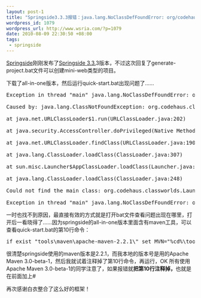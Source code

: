```yaml
--- 
layout: post-1
title: "Springside3.3.3报错：java.lang.NoClassDefFoundError: org/codehaus/classworlds/Launcher解决办法"
wordpress_id: 1079
wordpress_url: http://www.wsria.com/?p=1079
date: 2010-08-09 22:30:50 +08:00
tags: 
 - springside
---
```

<a title="Springside官网" href="http://www.springside.org.cn/" target="_blank">Springside</a>刚刚发布了<a title="Springside 3.3.3" href="http://www.springside.org.cn/index.php/1/action_viewspace_itemid_25.html" target="_blank">Springside 3.3.</a>3版本，不过这次回复了generate-project.bat文件可以创建mini-web类型的项目。

下载了all-in-one版本，然后运行quick-start.bat出现问题了……
<pre>
<div id="_mcePaste">Exception in thread "main" java.lang.NoClassDefFoundError: org/codehaus/classworlds/Launcher</div>
<div id="_mcePaste">Caused by: java.lang.ClassNotFoundException: org.codehaus.classworlds.Launcher</div>
<div id="_mcePaste">at java.net.URLClassLoader$1.run(URLClassLoader.java:202)</div>
<div id="_mcePaste">at java.security.AccessController.doPrivileged(Native Method)</div>
<div id="_mcePaste">at java.net.URLClassLoader.findClass(URLClassLoader.java:190)</div>
<div id="_mcePaste">at java.lang.ClassLoader.loadClass(ClassLoader.java:307)</div>
<div id="_mcePaste">at sun.misc.Launcher$AppClassLoader.loadClass(Launcher.java:301)</div>
<div id="_mcePaste">at java.lang.ClassLoader.loadClass(ClassLoader.java:248)</div>
<div id="_mcePaste">Could not find the main class: org.codehaus.classworlds.Launcher. ?Program will exit.</div>
Exception in thread "main" java.lang.NoClassDefFoundError: org/codehaus/classworlds/LauncherCaused by: java.lang.ClassNotFoundException: org.codehaus.classworlds.Launcher?? ? ? ?at java.net.URLClassLoader$1.run(URLClassLoader.java:202)?? ? ? ?at java.security.AccessController.doPrivileged(Native Method)?? ? ? ?at java.net.URLClassLoader.findClass(URLClassLoader.java:190)?? ? ? ?at java.lang.ClassLoader.loadClass(ClassLoader.java:307)?? ? ? ?at sun.misc.Launcher$AppClassLoader.loadClass(Launcher.java:301)?? ? ? ?at java.lang.ClassLoader.loadClass(ClassLoader.java:248)Could not find the main class: org.codehaus.classworlds.Launcher. ?Program will exit.</pre>
一时也找不到原因，最直接有效的方式就是打开bat文件查看问题出现在哪里，打开后一看晓得了……因为springside的all-in-one版本里面含有maven工具，可以查看quick-start.bat的第10行命令：
<pre>if exist "tools\maven\apache-maven-2.2.1\" set MVN="%cd%\tools\maven\apache-maven-2.2.1\bin\mvn.bat"</pre>
很清楚springside使用的maven版本是2.2.1，而我本地的版本号是用的Apache Maven 3.0-beta-1，然后我就试着注释掉了第10行命令，再运行，OK
所有使用Apache Maven 3.0-beta-1的同学注意了，如果报错就<strong>把第10行注释掉，</strong>也就是在前面加上#

再次感谢白衣整合了这么好的框架！
